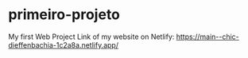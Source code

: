 # primeiro-projeto
 My first Web Project
Link of my website on Netlify: https://main--chic-dieffenbachia-1c2a8a.netlify.app/
